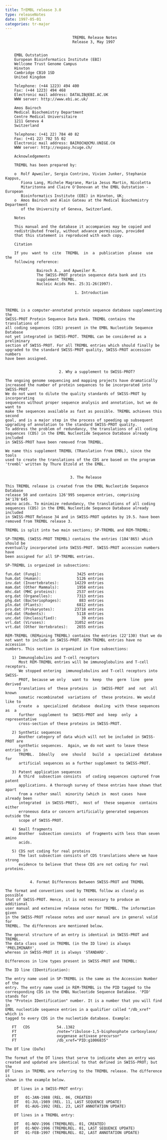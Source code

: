 ```yaml
---
title: TrEMBL release 3.0
type: releaseNotes
date: 1997-05-01
categories: tr-major
---
```


                                  TREMBL Release Notes
                                  Release 3, May 1997


        EMBL Outstation
        European Bioinformatics Institute (EBI)
        Wellcome Trust Genome Campus
        Hinxton
        Cambridge CB10 1SD
        United Kingdom

        Telephone: (+44 1223) 494 400
        Fax: (+44 1223) 494 468
        Electronic mail address: DATALIB@EBI.AC.UK
        WWW server: http://www.ebi.ac.uk/

        Amos Bairoch
        Medical Biochemistry Department
        Centre Medical Universitaire
        1211 Geneva 4
        Switzerland

        Telephone: (+41 22) 784 40 82
        Fax: (+41 22) 702 55 02
        Electronic mail address: BAIROCH@CMU.UNIGE.CH
        WWW server: http://expasy.hcuge.ch/

        Acknowledgements

        TREMBL has been prepared by:

        o  Rolf Apweiler, Sergio Contrino, Vivien Junker, Stephanie Kappus,
           Fiona Lang, Michele Magrane, Maria Jesus Martin, Nicoletta
           Mitaritonna and Claire O'Donovan at the EMBL Outstation - European
           Bioinformatics Institute (EBI) in Hinxton, UK;
        o  Amos Bairoch and Alain Gateau at the Medical Biochemistry Department
           of the University of Geneva, Switzerland.

        Notes

        This manual and the database it accompanies may be copied and
        redistributed freely, without advance permission, provided
        that this statement is reproduced with each copy.

        Citation

        If you  want to  cite  TREMBL  in  a  publication  please  use  the
        following reference:

                  Bairoch A., and Apweiler R.
                  The SWISS-PROT protein sequence data bank and its
                  supplement TREMBL.
                  Nucleic Acids Res. 25:31-26(1997).

                                   1. Introduction



    TREMBL is a computer-annotated protein sequence database supplementing the
    SWISS-PROT Protein Sequence Data Bank. TREMBL contains the translations of
    all coding sequences (CDS) present in the EMBL Nucleotide Sequence Database
    not yet integrated in SWISS-PROT. TREMBL can be considered as a preliminary
    section of SWISS-PROT. For all TREMBL entries which should finally be
    upgraded to the standard SWISS-PROT quality, SWISS-PROT accession numbers
    have been assigned.


                            2. Why a supplement to SWISS-PROT?

    The ongoing genome sequencing and mapping projects have dramatically
    increased the number of protein sequences to be incorporated into SWISS-PROT.
    We do not want to dilute the quality standards of SWISS-PROT by incorporating
    sequences without proper sequence analysis and annotation, but we do want to
    make the sequences available as fast as possible. TREMBL achieves this second
    goal, and is a major step in the process of speeding up subsequent
    upgrading of annotation to the standard SWISS-PROT quality.
    To address the problem of redundancy, the translations of all coding
    sequences (CDS) in the EMBL Nucleotide Sequence Database already included
    in SWISS-PROT have been removed from TREMBL.

    We name this supplement TREMBL (TRanslation from EMBL), since the tools
    used to create the translations of the CDS are based on the program
    'trembl' written by Thure Etzold at the EMBL.


                                 3. The Release

    This TREMBL release is created from the EMBL Nucleotide Sequence Database
    release 50 and contains 126'995 sequence entries, comprising 34'178'645
    amino acids. To minimize redundancy, the translations of all coding
    sequences (CDS) in the EMBL Nucleotide Sequence Database already included
    in SWISS-PROT Release 34 and in SWISS-PROT updates by 19.5. have been
    removed from TREMBL release 3.

    TREMBL is split into two main sections; SP-TREMBL and REM-TREMBL:

    SP-TREMBL (SWISS-PROT TREMBL) contains the entries (104'865) which should be
    eventually incorporated into SWISS-PROT. SWISS-PROT accession numbers have
    been assigned for all SP-TREMBL entries.

    SP-TREMBL is organized in subsections:

    fun.dat (Fungi):                3425 entries
    hum.dat (Human):                5126 entries
    inv.dat (Invertebrates):       14229 entries
    mam.dat (Other Mammals):        1958 entries
    mhc.dat (MHC proteins):         2537 entries
    org.dat (Organelles):           7313 entries
    phg.dat (Bacteriophages):        883 entries
    pln.dat (Plants):               6812 entries
    pro.dat (Prokaryotes):         23718 entries
    rod.dat (Rodents):              5118 entries
    unc.dat (Unclassified):           39 entries
    vrl.dat (Viruses):             31052 entries
    vrt.dat (Other Vertebrates):    2655 entries

    REM-TREMBL (REMaining TREMBL) contains the entries (22'130) that we do
    not want to include in SWISS-PROT. REM-TREMBL entries have no accession
    numbers. This section is organized in five subsections:

       1) Immunoglobulins and T-cell receptors
          Most REM-TREMBL entries will be immunoglobulins and T-cell receptors.
          We stopped entering  immunoglobulins and T-cell receptors into SWISS-
          PROT, because we only   want to  keep  the  germ  line  gene  derived
          translations of  these proteins  in  SWISS-PROT  and  not  all  known
          somatic recombinated  variations of  these proteins. We would like to
          create  a  specialized  database  dealing  with these sequences as  a
          further  supplement to  SWISS-PROT and  keep  only  a  representative
          cross-section of these proteins in SWISS-PROT.

       2) Synthetic sequences
          Another category of data which will not be included in SWISS-PROT are
          synthetic sequences.  Again, we do not want to leave these entries in
          TREMBL.  Ideally   one  should   build  a  specialized  database  for
          artificial sequences as a further supplement to SWISS-PROT.

       3) Patent application sequences
          A third  subsection consists  of coding sequences captured from patent
          applications. A thorough survey of these entries have shown that apart
          from a rather small  minority (which in  most cases  have already been
          integrated  in SWISS-PROT),  most of  these sequence  contains  either
          erroneous data or concern artificially generated sequences outside the
          scope of SWISS-PROT.

       4) Small fragments
          Another  subsection consists  of fragments with less than seven amino
          acids.

       5) CDS not coding for real proteins
          The last subsection consists of CDS translations where we have strong
          evidence to believe that these CDS are not coding for real proteins.


               4. Format Differences Between SWISS-PROT and TREMBL

    The format and conventions used by TREMBL follow as closely as possible
    that of SWISS-PROT. Hence, it is not necessary to produce an additional
    user manual and extensive release notes for TREMBL. The information given
    in the SWISS-PROT release notes and user manual are in general valid for
    TREMBL. The differences are mentioned below.

    The general structure of an entry is identical in SWISS-PROT and TREMBL.
    The data class used in TREMBL (in the ID line) is always 'PRELIMINARY',
    whereas in SWISS-PROT it is always 'STANDARD'.

    Differences in line types present in SWISS-PROT and TREMBL:

    The ID line (IDentification):

    The entry name used in SP-TREMBL is the same as the Accession Number of the
    entry. The entry name used in REM-TREMBL is the PID tagged to the
    corresponding CDS in the EMBL Nucleotide Sequence Database. 'PID' stands for
    the "Protein IDentification" number. It is a number that you will find in
    EMBL nucleotide sequence entries in a qualifier called "/db_xref" which is
    tagged to every CDS in the nucleotide database. Example:

       FT   CDS            54..1382
       FT                  /note="ribulose-1,5-bisphosphate carboxylase/
       FT                  oxygenase activase precursor"
       FT                  /db_xref="PID:g1006835"

    The DT line (DaTe)

    The format of the DT lines that serve to indicate when an entry was
    created and updated are identical to that defined in SWISS-PROT; but the
    DT lines in TREMBL are referring to the TREMBL release. The difference is
    shown in the example below.

        DT lines in a SWISS-PROT entry:

        DT   01-JAN-1988 (REL. 06, CREATED)
        DT   01-JUL-1989 (REL. 11, LAST SEQUENCE UPDATE)
        DT   01-AUG-1992 (REL. 23, LAST ANNOTATION UPDATE)

        DT lines in a TREMBL entry:

        DT   01-NOV-1996 (TREMBLREL. 01, CREATED)
        DT   01-NOV-1996 (TREMBLREL. 01, LAST SEQUENCE UPDATE)
        DT   01-FEB-1997 (TREMBLREL. 02, LAST ANNOTATION UPDATE)
      
